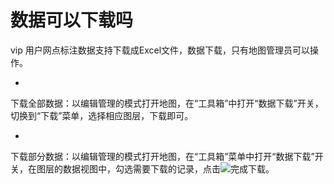 # 数据可以下载吗

vip 用户网点标注数据支持下载成Excel文件，数据下载，只有地图管理员可以操作。

* 
下载全部数据：以编辑管理的模式打开地图，在“工具箱”中打开“数据下载”开关，切换到“下载”菜单，选择相应图层，下载即可。

* 
下载部分数据：以编辑管理的模式打开地图，在“工具箱”菜单中打开“数据下载”开关，在图层的数据视图中，勾选需要下载的记录，点击![](https://pic.dituwuyou.com/map%2Fpicture%2Fexport-excel.png)完成下载。


